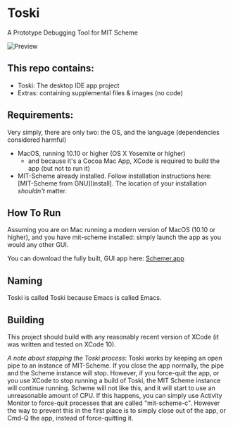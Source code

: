 # Toski
A Prototype Debugging Tool for MIT Scheme

![Preview](https://github.com/kennethshawfriedman/Toski/blob/master/Extras/Photos%20and%20Videos/Screen%20Shot%202019-06-19%20at%203.58.52%20PM.png?raw=true)

## This repo contains:

- Toski: The desktop IDE app project
- Extras: containing supplemental files & images (no code)

## Requirements:

Very simply, there are only two: the OS, and the language (dependencies considered harmful)

- MacOS, running 10.10 or higher (OS X Yosemite or higher)
    - and because it's a Cocoa Mac App, XCode is required to build the app (but not to run it)
- MIT-Scheme already installed. Follow installation instructions here: [MIT-Scheme from GNU][install]. The location of your installation *shouldn't* matter.

## How To Run

Assuming you are on Mac running a modern version of MacOS (10.10 or higher), and you have mit-scheme installed: simply launch the app as you would any other GUI.

You can download the fully built, GUI app here: [Schemer.app][release]

[release]: https://github.com/kennethshawfriedman/Schemer/releases/latest

## Naming

Toski is called Toski because Emacs is called Emacs.

## Building

This project should build with any reasonably recent version of XCode (it was written and tested on XCode 10).

_A note about stopping the Toski process_: Toski works by keeping an open pipe to an instance of MIT-Scheme. If you close the app normally, the pipe and the Scheme instance will stop. However, if you force-quit the app, or you use XCode to stop running a build of Toski, the MIT Scheme instance will continue running. Scheme will not like this, and it will start to use an unreasonable amount of CPU. If this happens, you can simply use Activity Monitor to force-quit processes that are called "mit-scheme-c". However the way to prevent this in the first place is to simply close out of the app, or Cmd-Q the app, instead of force-quitting it.